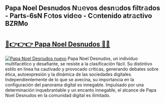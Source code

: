 ## Papa Noel Desnudos N𝚞𝚎vos desn𝚞dos filtr𝚊dos - Parts-6sN F𝚘tos vid𝚎o - C𝚘ntenido atr𝚊ctivo BZRMo

# <h2><a href="http://mb2ecxx.tromn.icu/?c=Papa+Noel+Desnudos">🔗👉👉👉 Papa Noel Desnudos 🔗🔗</a></h2>

[![Papa Noel Desnudos nuevo](https://i.imgur.com/pEAQMta.gif)](http://mb2ecxx.tromn.icu/?c=Papa+Noel+Desnudos)
Papa Noel Desnudos, un individuo multifacético y desafiante, se resiste a la clasificación fácil. Su distintivo estilo en línea ha cautivado y provocado críticas, generando debates sobre ética, autoexpresión y la dinámica de las sociedades digitales. Independientemente de lo que se avecina, su importancia en la configuración del panorama digital es innegable. Impulsado por una determinación inquebrantable y un encanto innegable, el alcance de Papa Noel Desnudos en la comunidad digital es ilimitado.
